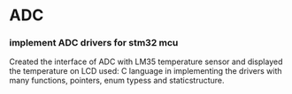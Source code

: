 # ADC

### implement ADC drivers for stm32 mcu
Created the interface of ADC with LM35 temperature sensor and displayed the temperature on LCD
used: C language in implementing the drivers with many functions, pointers, enum typess and staticstructure.
